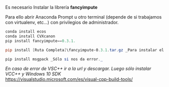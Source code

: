 Es necesario Instalar la librería **fancyimpute**

Para ello abrir Anaconda Prompt u otro terminal (depende de si trabajamos con virtualenv, etc...)
con privilegios de administrador.
   
```powershell
conda install ecos
conda install CVXcanon
pip install fancyimpute==0.3.1.

pip install [Ruta Completa]\fancyimpute-0.3.1.tar.gz _Para instalar el .tar.gz adjunto_

pip install msgpack _Sólo si nos da error._
```
   
_En caso de error de VSC++ ir a la url y descargar. Luego sólo instalar VCC++ y Windows 10 SDK_   
https://visualstudio.microsoft.com/es/visual-cpp-build-tools/
